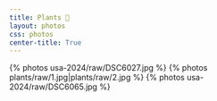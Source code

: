 ```yaml
---
title: Plants 🌻
layout: photos
css: photos
center-title: True
---
```


<div class='photo-section'>
{% photos usa-2024/raw/DSC6027.jpg %}
{% photos plants/raw/1.jpg|plants/raw/2.jpg %}
{% photos usa-2024/raw/DSC6065.jpg %}
</div>
